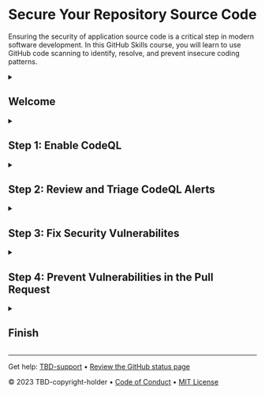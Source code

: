 <!--
  <<< Author notes: Header of the course >>>
  Read <https://skills.github.com/quickstart> for more information about how to build courses using this template.
  Include a 1280×640 image, course name in sentence case, and a concise description in emphasis.
  In your repository settings: enable template repository, add your 1280×640 social image, auto delete head branches.
  Next to "About", add description & tags; disable releases, packages, & environments.
  Add your open source license, GitHub uses the MIT license.
-->

# Secure Your Repository Source Code 

Ensuring the security of application source code is a critical step in modern software development.  In this GitHub Skills course, you will learn to use GitHub code scanning to identify, resolve, and prevent insecure coding patterns.

<!--
  <<< Author notes: Start of the course >>>
  Include start button, a note about Actions minutes,
  and tell the learner why they should take the course.
  Each step should be wrapped in <details>/<summary>, with an `id` set.
  The start <details> should have `open` as well.
  Do not use quotes on the <details> tag attributes.
-->

<details id=0>
<summary><h2>Welcome</h2></summary>

👋 Hello! Welcome to the GitHub Skills course: Secure Your Repository Source Code! In this course, we will explore using GitHub code scanning, powered by [CodeQL](https://codeql.github.com/), to identify common coding practices that can lead to security vulnerabilities. During this course, we will enable code scanning on your repository to identify, remediate, and prevent vulnerabilities.
  
Code scanning is part of the [GitHub Advanced Security (GHAS)](https://docs.github.com/en/get-started/learning-about-github/about-github-advanced-security) product suite. All of the features of Advanced Security are 100% free for open source, public repositories.

- **Who is this for**: Developers, security engineers, open source maintainers.
- **What you'll learn**: We'll show you how to enable code scanning and identify SQL injection vulnerabilities with CodeQL.
- **What you'll build**: A secure software development pipeline that allows you to identify and prevent new security vulnerabilities from being introduced into your production code.
- **Prerequisites**: In this course, you'll need a baseline knowledge of GitHub concepts such as pull requests, GitHub Actions, and source code. You'll also need to be familiar with the concepts of Static Application Security Testing (SAST). Don't worry, we'll demistify the complex parts for you 🙂.
- **How long**: This course is four steps long and takes less than 30 minutes to complete.

## How to start this course

<!-- For start course, run in JavaScript:
'https://github.com/new?' + new URLSearchParams({
  template_owner: 'TBD-organization',
  template_name: 'TBD-course-name',
  owner: '@me',
  name: 'TBD-organization-TBD-course-name',
  description: 'My clone repository',
  visibility: 'public',
}).toString()
-->

[![start-course](https://user-images.githubusercontent.com/1221423/235727646-4a590299-ffe5-480d-8cd5-8194ea184546.svg)](TBD-generate)

1. Right-click **Start course** and open the link in a new tab.
2. In the new tab, most of the prompts will automatically fill in for you.
   - For owner, choose your personal account or an organization to host the repository.
   - We recommend creating a public repository, as private repositories will [use Actions minutes](https://docs.github.com/en/billing/managing-billing-for-github-actions/about-billing-for-github-actions).
   - Scroll down and click the **Create repository** button at the bottom of the form.
3. After your new repository is created, wait about 20 seconds, then refresh the page. Follow the step-by-step instructions in the new repository's README.

</details>

<!--
  <<< Author notes: Step 1 >>>
  Choose 3-5 steps for your course.
  The first step is always the hardest, so pick something easy!
  Link to docs.github.com for further explanations.
  Encourage users to open new tabs for steps!
  TBD-step-1-notes.
-->

<details id=1>
<summary><h2>Step 1: Enable CodeQL</h2></summary>

👋 Hello! Welcome to the GitHub Skills course: Secure Your Repository Source Code! 

Let's get started!  

In this first step, we'll be learning more about CodeQL and how to use it to secure your source code. 

**What is GitHub code scanning**: _[Code scanning](https://docs.github.com/en/code-security/code-scanning/automatically-scanning-your-code-for-vulnerabilities-and-errors/about-code-scanning)_ is a capability that allows development teams to integrate security testing tools into the software development process. This is done using GitHub Actions. With code scanning, you can integrate many different types of tools including SAST, container, and infrastructure as code security tools.

**What is CodeQL**: _[CodeQL](https://docs.github.com/en/code-security/code-scanning/automatically-scanning-your-code-for-vulnerabilities-and-errors/about-code-scanning-with-codeql)_ is a static analysis testing tool that helps you identify security weaknesses such as SQL injection, cross-site scripting, and code injection issues.

### :keyboard: Activity: Enable code scanning with CodeQL
  
First, we will enable code scanning with CodeQL in our repository.

1. Open a new browser tab, and work on the steps in your second tab while you read the instructions in this tab.
2. Navigate the to **Settings** tab at the top of your newly created repository.
3. Under the **Security** section on the left side, select **Code security and analysis**.
4. Scroll down to the section titled **Code scanning**. For the purpose of this course, we will focus on CodeQL analysis.
5. Click on the **Set up** dropdown menu and choose **Default**.
![enable-code-scanning-default.png](images/enable-code-scanning-default.png)

Let's take a look at the configuration options in the modal:
  
  - **Languages to analyze:** These are the languages that will be scanned by CodeQL. In this case, we will be scanning in `Python`.  
  - **Query suites:** CodeQL [queries](https://docs.github.com/en/code-security/code-scanning/automatically-scanning-your-code-for-vulnerabilities-and-errors/about-code-scanning-with-codeql#about-codeql-queries) are packaged in bundles called "suites". This section allows you to choose which query suite to use.  We'll leave this set as **Default** for this exercise. For more information, see "[About CodeQL queries](https://docs.github.com/en/code-security/code-scanning/automatically-scanning-your-code-for-vulnerabilities-and-errors/about-code-scanning-with-codeql#about-codeql-queries)." 
  - **Events:** This section tells CodeQL when to scan. In this case, it's set to scan on any pull request to the `main` branch.
    
![codeql-default-configuration-box.png](images/codeql-default-configuration-box.png)

6. Click **Enable CodeQL**
7. Wait about 20 seconds then refresh this page for the next step.

</details>

<!--
  <<< Author notes: Step 2 >>>
  Start this step by acknowledging the previous step.
  Define terms and link to docs.github.com.
  TBD-step-2-notes.
-->

<details id=2>
<summary><h2>Step 2: Review and Triage CodeQL Alerts</h2></summary>

_Way to go! You got CodeQL running! :tada:_

In this exercise, we'll review the CodeQL scan results, triage an alert, and create a GitHub issue to track an alert.

**What is GitHub Actions**: GitHub Actions is the automation and CI/CD platform within GitHub. We use GitHub Actions to orchestrate and execute security scans with code scanning. GitHub Actions is a continuous integration and continuous delivery (CI/CD) platform that allows you to automate your build, test, and deployment pipeline. For more information on GitHub Actions, see "[Understanding GitHub Actions](https://docs.github.com/en/actions/learn-github-actions/understanding-github-actions)."

**What is CWE**: Common Weakenss Enumeration (CWE) is a category system for hardware and software weaknesses and vulnerabilities. Think of it as a way to describe and categorize security issues in an application's source code. For more information on CWEs, see the Wikipedia article "[Common Weakness Enumeration](https://en.wikipedia.org/wiki/Common_Weakness_Enumeration)."

### :keyboard: Activity 1: View the status of a CodeQL scan

In this activity, we'll explore GitHub Actions to view the status of a CodeQL scan.  
1. In your new repository, go to your Actions page by selecting **Actions** from the top navigation bar. If the CodeQL Action run is still executing, you will see a yellow spinner indicating the scan is still in progress. This typically takes about 4 minutes to complete.
2. Select the run by clicking on **CodeQL Setup**.

![codeql-setup](images/codeql-setup.png)

Notice that more information is available inside the Actions run. Feel free to explore this section to view information such as the CodeQL logs, duration, status, and artifacts generated by CodeQL.

Once the scan is complete, a green check will show next to the execution.  
  
### :keyboard: Activity 2: View all CodeQL Alerts

In this activity, we will view the CodeQL findings in the Security page of your repository. The Security page is where all security related information is displayed. 

1. Navigate to the **Security** tab in the top navigation bar of your repository.  
2. Select **Code scanning** under the "Vulnerability alerts" heading in left-side navigation bar.

This screen will contain all the vulnerabilities identified by CodeQL inside this repository's codebase. Explore the different filters and search capabilities in this page. These filtering capabilities become very helpful when you're working with many findings!


### :keyboard: Activity 3: Review an Alert

In this activity, we will explore the alert UI. We'll review the data flow of the vulnerability, indentify what part of the code the alert impacts, and get more information about the alert.

**Alert status:** This section displays the current alert status (open or closed), identifies the branch where the scan detected the alert, and shows the timestamp of the alert.
  
![alert-status](images/alert-status.png)

**Location information:** This section describes which part of the code is vulnerable.  
  
![location-information](images/location-information.png)

**Paths:** Clicking on "Show paths" will give you additional insights into the alert's data flow. The modal shows us where the user input (we call that a "source") flows through the application until it's acted on (we call this the "sink"). This visualizes the flow of data through your application. 
  
**Recommendations:** This section provides a quick overview of the tool (CodeQL in this case), Rule ID, and even allows you to view the CodeQL query used to find this vulnerability. You can view the query by clicking **View source**. Additionally, this pane includes recommendations for fixing this vulnerability. Click **Show more** to view the full recommendation.

![recommendations](images/recommendations.png)

**Audit trail:** The audit trail shows the history of the alert. This trail will show the status as users mark an alert as closed or fix an alert in the code.

![audit-trail](images/audit-trail.png)

**Alert triage:** Use the buttons at the top right of the alert to triage or create a new issue for the alert. Don't do anything yet. We'll get into these buttons in a moment. 😄

**Additional info:** Finally, the right-side panel contains information such as tags, CWE information, and the severity of the alert
  ![additional-information.png](images/additiona-information.png)


### :keyboard: Activity 4: Dismiss an Alert
Now that we're familiar with the alert layout, let's work through the process of closing one.

1. Inside this same alert, click **Dismiss alert**, choose any reason for dismissal, and add a short note.
2. Click **Dismiss alert**.
3. At this point, the alert will change its state to "Dismissed". You can now see the change you made in the audit trail at the bottom of the alert.
4. Navigate back to **Security** > **Code scanning alerts**.  You'll see that you only have 1 alert listed.
5. Click **1 Closed**.  This will bring you to the closed alerts where you can view the alert you just closed.
   ![one-closed-alert.png](images/one-closed-alert.png)

7. (Optional) You can also reopen the alert by opening it, then selecting **Reopen alert**.

### :keyboard: Activity 5: Create a GitHub Issue for an Alert
This last step will show you how to create a GitHub Issue to track the work that goes into resolving a vulnerability. Issues provide a space for collaboration for a security problem and can be assigned to people or teams.
  
1. Open one of the open alerts that CodeQL from the scan.  
2. Click the green **Create issue** button at the top right of the alert. If you don't see this button, check the status of the alert to make sure it's an open alert.
3. Add any details you would like to include in the new issue form.  
4. Click **Submit new issue**.
5. To view the your issue, click **Issues** in the top navigation bar of your repository.
6. Wait about 20 seconds then refresh this page for the next step.
  
</details>

<!--
  <<< Author notes: Step 3 >>>
  Start this step by acknowledging the previous step.
  Define terms and link to docs.github.com.
  TBD-step-3-notes.
-->

<details id=3>
<summary><h2>Step 3: Fix Security Vulnerabilites</h2></summary>

_Nice work finishing Step 2: Reviewing and Triaging CodeQL Alerts :sparkles:_
  
In this step, we will work to fix the existing security vulnerabilities already identified by CodeQL. Remember, at this point, we have introduced CodeQL into our repository and had it scan the existing code. The vulnerabilities it found are real-world issues, and they need to be fixed! We'll fix this issue by editing the `/server/routes.py` file.  

### :keyboard: Activity 1: Review alerts
First, before we fix these alerts, we need to make sure the alerts are still open. We'll also need to gather information on which files to fix and how best to fix them.

1. Navigate to your code scanning alerts page: **Security** > **Code scanning**. 
1. You should see two alerts listed as "**Open**". If any of the alerts are listed as "**Closed**", open the alert page and choose **Reopen alert**.

Now that both of these alerts are open, let's fix them. If you look at the alerts, they both call out one specific file containing the issues: `server/routes.py`. The issue is in crafting the SQL query for the database. These queries are vulnerable to SQL injection attacks. We should rewrite these SQL statements more securely. 
  
If you expand the **More info** section at the bottom of the alert, there are very clear suggestions to fix this query. We're going to implement those suggestions in the next activity.

### :keyboard: Activity 2: Edit routes.py
We now know where the issues exist and how to fix them. We'll start by modifying the file `routes.py`. Again, you'll want to do these next steps in a separate browser window or tab.
  
1. Click the **Code** tab in your repository.
2. Select the `server` folder.
3. Select the `routes.py` file.
4. Click the **Edit** button to the right.
  
  ![edit-button.png](images/edit-button.png)
  
5. Edit line 16 by highlighting the SQL statement and replace it with this text: `"SELECT * FROM books WHERE name LIKE %s", name`.
  
6. Edit line 22 to replace the SQL statement with this text: `"SELECT * FROM books WHERE author LIKE %s", author`.
  
7. Click **Commit changes...** from the top right. The "Propose changes" window will pop up. Leave the defaults configured, and click **Commit changes** again.
8. CodeQL will now initiate a new scan. Check the status of that scan by navigating to **Actions** then choose the **CodeQL** action. Once the scan job completes, Actions will display a green check next to the last run.
9. Once that CodeQL scan is done, navigate to **Security** > **Code scanning** to review the alerts. You should have zero open alerts and two closed alerts 🎉. Feel free to review the closed alerts, especially the audit trail.  
10. Wait about 20 seconds then refresh this page for the next step.
  
</details>

<!--
  <<< Author notes: Step 4 >>>
  Start this step by acknowledging the previous step.
  Define terms and link to docs.github.com.
  TBD-step-4-notes.
-->

<details id=4>
<summary><h2>Step 4: Prevent Vulnerabilities in the Pull Request</h2></summary>

_Nicely done! You finished Step 3: Fix Security Vulnerabilites! :partying_face:_

Way to go! You made it this far. We're almost done! The last step is to test out the pull request integration with CodeQL. In this step, we will add a vulnerability back into the `routes.py` file to trigger an alert for a SQL injection vulnerability. This is going to be the same issue initially saw.  
  
Our goal is to understand what developers experience when they find a new vulnerability.  

In this step, we will:
- edit the `routes.py` file.
- change the SQL statement to make it insecure.
- commit those changes and merge the insecure code into the main branch.
- experience the alert inside the pull request.
  
Let's get started 👍

**What is pull request**: Pull requests are proposed changes to a repository submitted by a user and accepted or rejected by a repository's collaborators. This allows multiple people to work on the same code at the same time. For more information, check out the GitHub Skills course "[Introduction to GitHub](https://github.com/skills/introduction-to-github)" or "[About pull requests](https://docs.github.com/en/pull-requests/collaborating-with-pull-requests/proposing-changes-to-your-work-with-pull-requests/about-pull-requests)" from the GitHub docs.

**What is branch**: A branch is a parallel version of your repository. By default, your repository has one branch named main and it is considered to be the definitive branch. Creating additional branches allows you to copy the main branch of your repository and safely make any changes without disrupting the main project. For more information, see "[About branches](https://docs.github.com/en/pull-requests/collaborating-with-pull-requests/proposing-changes-to-your-work-with-pull-requests/about-branches#)" in the GitHub docs.

### :keyboard: Activity 1: Edit `routes.py` and create a new pull request

In this first activity, we'll introduce the same insecure SQL statement from before to the `routes.py` file. Once we update the file, we'll commit it to a new branch, then create a pull request.

  1. Click the **Code** tab in your repository.
  2. Select the `server` folder.
  3. Select the `routes.py` file.
  4. Click the **Edit** button to the right.

![edit-button.png](images/edit-button.png)
  
  5. Edit line 16 by highlighting the SQL statement and replace it with this text: `"SELECT * FROM books WHERE name LIKE '%" + name + "%'"`.
  6. Click **Commit changes...** from the top right. The "Propose changes" window will pop up.
  7. This time, select the radio button next to **Create a new branch**. You can create a new name for this branch or leave it as the default suggestion.
  8. Click **Propose changes**. This opens a new pull request.
  9. In the "Open a pull request" window, click **Create pull request**.
  

### :keyboard: Activity 2: Review pull request

At this point, we've edited the file `routes.py` to add our vulnerable code, committed those changes to our new branch, and created a pull request to merge the new branch into our `main` branch. These are the same steps a developer would take to introduce new, vulnerable code into a repository. 
  
Now, let's take a look at the pull request to see what the experience is like.
  
1. In the previous activity, we created the pull request.  After creating the pull request, you were brought directly to the pull request page. At the bottom of the pull request, you will see a check called "Code scanning/CodeQL". This is the CodeQL analysis job scanning the code introduced in the pull request.

![pr-panel](images/pr-panel.png)

2.  Once the check is complete, you will see a new comment in the pull request from CodeQL indicating a new security vulnerability; a SQL query built from user-controlled data. This is our SQL injection vulnerability.
  
  <img width="1180" alt="image" src="https://github.com/leftrightleft/enable-code-scanning/assets/4910518/378bd766-ef61-4619-ab3c-bf2c8d9618d7">

3. Review the data flow paths by clicking **Show paths**.
  
4. If you would like, add a comment and tag one of your friends by using their GitHub handle (example: `@username`). This will notify them that you made a comment on the issue and need their help solving the problem. 😄

5. Wait about 20 seconds then refresh this page for the next step.

If this were a real-world situation, the developer would fix the SQL statement in their branch. Once fixed, the vulnerability will automatically close out.

If you would like to learn more about pull request integrations for code scanning, see "[Triaging code scanning alerts in pull requests](https://docs.github.com/en/code-security/code-scanning/automatically-scanning-your-code-for-vulnerabilities-and-errors/triaging-code-scanning-alerts-in-pull-requests)."

</details>

<!--
  <<< Author notes: Finish >>>
  Review what we learned, ask for feedback, provide next steps.
-->

<details id=5>
<summary><h2>Finish</h2></summary>

_Congratulations! You have completed this course!_ 🏆

Here's a recap of all the tasks you accomplished in your repository:
  - Enabled CodeQL on your repository.
  - CodeQL scanned the code in your repository and notified us of two SQL injection vulenrabilities.
  - Reviewed the findings, marked the findings as closed, and explored the audit trail.
  - Fixed your code in the main branch and saw that the findings automatically closed out.
  - Introduced a new vulnerability in a new branch.
  - Created a pull request, and were notified of the vulnerability.

### What's next?

- Continue your learning! Our [code scanning documentation](https://docs.github.com/en/code-security/code-scanning/automatically-scanning-your-code-for-vulnerabilities-and-errors/about-code-scanning) is a great resource for learning more about CodeQL.
- Learn more about CodeQL. Take a look at the [CodeQL documenation](https://codeql.github.com/docs/) site to learn about all of the features of this powerful tool.
- [We'd love to hear what you thought of this course](TBD-feedback-link).
- [Take another TBD-organization Course](https://github.com/TBD-organization).
- [Read the GitHub Getting Started docs](https://docs.github.com/en/get-started).
- To find projects to contribute to, check out [GitHub Explore](https://github.com/explore).

</details>

<!--
  <<< Author notes: Footer >>>
  Add a link to get support, GitHub status page, code of conduct, license link.
-->

---

Get help: [TBD-support](TBD-support-link) &bull; [Review the GitHub status page](https://www.githubstatus.com/)

&copy; 2023 TBD-copyright-holder &bull; [Code of Conduct](https://www.contributor-covenant.org/version/2/1/code_of_conduct/code_of_conduct.md) &bull; [MIT License](https://gh.io/mit)
